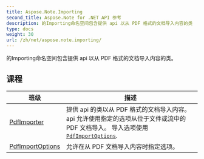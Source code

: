 ```yaml
---
title: Aspose.Note.Importing
second_title: Aspose.Note for .NET API 参考
description: 的Importing命名空间包含提供 api 以从 PDF 格式的文档导入内容的类
type: docs
weight: 30
url: /zh/net/aspose.note.importing/
---
```

的Importing命名空间包含提供 api 以从 PDF 格式的文档导入内容的类。

## 课程

| 班级 | 描述 |
| --- | --- |
| [PdfImporter](./pdfimporter/) | 提供 api 的类以从 PDF 格式的文档导入内容。 api 允许使用指定的选项从位于文件或流中的 PDF 文档导入。 导入选项使用[`PdfImportOptions`](../aspose.note.importing/pdfimportoptions/). |
| [PdfImportOptions](./pdfimportoptions/) | 允许在从 PDF 文档导入内容时指定选项。 |


